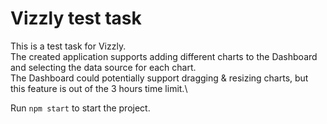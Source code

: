 # Vizzly test task
This is a test task for Vizzly.\
The created application supports adding different charts to the Dashboard and selecting the data source for each chart.\
The Dashboard could potentially support dragging & resizing charts, but this feature is out of the 3 hours time limit.\

Run `npm start` to start the project.
